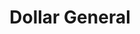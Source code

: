 ---
title: "Dollar General"
url: /hattiesburg/dollar-general-elks-lake-road/
shop: variety store
---